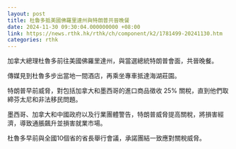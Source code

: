 ```yaml
---
layout: post
title: 杜魯多抵美國佛羅里達州與特朗普共晉晚餐
date: 2024-11-30 09:30:04.000000000 +08:00
link: https://news.rthk.hk/rthk/ch/component/k2/1781499-20241130.htm
categories: rthk
---
```


加拿大總理杜魯多前往美國佛羅里達州，與當選總統特朗普會面，共晉晚餐。

傳媒見到杜魯多步出當地一間酒店，再乘坐專車抵達海湖莊園。

特朗普早前威脅，對包括加拿大和墨西哥的進口商品徵收 25% 關稅，直到他們取締芬太尼和非法移民問題。

墨西哥、加拿大和中國政府以及行業團體警告，特朗普威脅提高關稅，將損害經濟，導致通脹飆升並損害就業市場。

杜魯多早前與全國10個省的省長舉行會議，承諾團結一致應對關稅威脅。
